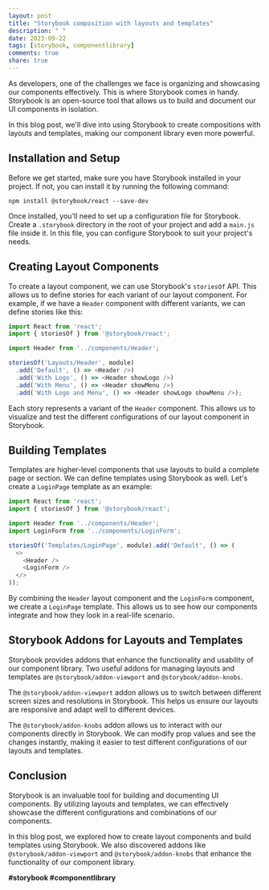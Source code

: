```yaml
---
layout: post
title: "Storybook composition with layouts and templates"
description: " "
date: 2023-09-22
tags: [storybook, componentlibrary]
comments: true
share: true
---
```


As developers, one of the challenges we face is organizing and showcasing our components effectively. This is where Storybook comes in handy. Storybook is an open-source tool that allows us to build and document our UI components in isolation. 

In this blog post, we'll dive into using Storybook to create compositions with layouts and templates, making our component library even more powerful.

## Installation and Setup

Before we get started, make sure you have Storybook installed in your project. If not, you can install it by running the following command:

```shell
npm install @storybook/react --save-dev
```

Once installed, you'll need to set up a configuration file for Storybook. Create a `.storybook` directory in the root of your project and add a `main.js` file inside it. In this file, you can configure Storybook to suit your project's needs.

## Creating Layout Components

To create a layout component, we can use Storybook's `storiesOf` API. This allows us to define stories for each variant of our layout component. For example, if we have a `Header` component with different variants, we can define stories like this:

```javascript
import React from 'react';
import { storiesOf } from '@storybook/react';

import Header from '../components/Header';

storiesOf('Layouts/Header', module)
  .add('Default', () => <Header />)
  .add('With Logo', () => <Header showLogo />)
  .add('With Menu', () => <Header showMenu />)
  .add('With Logo and Menu', () => <Header showLogo showMenu />);
```

Each story represents a variant of the `Header` component. This allows us to visualize and test the different configurations of our layout component in Storybook.

## Building Templates

Templates are higher-level components that use layouts to build a complete page or section. We can define templates using Storybook as well. Let's create a `LoginPage` template as an example:

```javascript
import React from 'react';
import { storiesOf } from '@storybook/react';

import Header from '../components/Header';
import LoginForm from '../components/LoginForm';

storiesOf('Templates/LoginPage', module).add('Default', () => (
  <>
    <Header />
    <LoginForm />
  </>
));
```

By combining the `Header` layout component and the `LoginForm` component, we create a `LoginPage` template. This allows us to see how our components integrate and how they look in a real-life scenario.

## Storybook Addons for Layouts and Templates

Storybook provides addons that enhance the functionality and usability of our component library. Two useful addons for managing layouts and templates are `@storybook/addon-viewport` and `@storybook/addon-knobs`.

The `@storybook/addon-viewport` addon allows us to switch between different screen sizes and resolutions in Storybook. This helps us ensure our layouts are responsive and adapt well to different devices.

The `@storybook/addon-knobs` addon allows us to interact with our components directly in Storybook. We can modify prop values and see the changes instantly, making it easier to test different configurations of our layouts and templates.

## Conclusion

Storybook is an invaluable tool for building and documenting UI components. By utilizing layouts and templates, we can effectively showcase the different configurations and combinations of our components.

In this blog post, we explored how to create layout components and build templates using Storybook. We also discovered addons like `@storybook/addon-viewport` and `@storybook/addon-knobs` that enhance the functionality of our component library.

**#storybook #componentlibrary**
